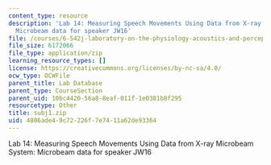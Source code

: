```yaml
---
content_type: resource
description: 'Lab 14: Measuring Speech Movements Using Data from X-ray Microbeam System:
  Microbeam data for speaker JW16'
file: /courses/6-542j-laboratory-on-the-physiology-acoustics-and-perception-of-speech-fall-2005/4806ade49c72226f7e7411a62de93364_subj1.zip
file_size: 6172066
file_type: application/zip
learning_resource_types: []
license: https://creativecommons.org/licenses/by-nc-sa/4.0/
ocw_type: OCWFile
parent_title: Lab Database
parent_type: CourseSection
parent_uid: 10bc4420-56a8-8eaf-011f-1e0381b8f295
resourcetype: Other
title: subj1.zip
uid: 4806ade4-9c72-226f-7e74-11a62de93364
---
```

Lab 14: Measuring Speech Movements Using Data from X-ray Microbeam System: Microbeam data for speaker JW16